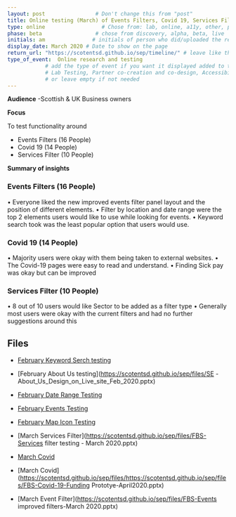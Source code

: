 ```yaml
---
layout: post                # Don't change this from "post"
title: Online testing (March) of Events Filters, Covid 19, Services Filter   # Title to show on the page
type: online                  # Chose from: lab, online, a11y, other, partner
phase: beta                 # chose from discovery, alpha, beta, live
initials: am               # initials of person who did/uploaded the research
display_date: March 2020 # Date to show on the page
return_url: "https://scotentsd.github.io/sep/timeline/" # leave like this         
type_of_event:  Online research and testing            
            # add the type of event if you want it displayed added to the heading when the post if clicked on
            # Lab Testing, Partner co-creation and co-design, Accessibility, Online research and testing, Events, F2F and testing
            # or leave empty if not needed
---
```


**Audience**
-Scottish & UK Business owners

**Focus**

To test functionality around
- Events Filters (16 People)
- Covid 19 (14 People)
- Services Filter (10 People)

**Summary of insights**

### Events Filters (16 People)
•	Everyone liked the new improved events filter panel layout and the position of different elements.
•	Filter by location and date range were the top 2 elements users would like to use while looking for events.
•	Keyword search took was the least popular option that users would use.

### Covid 19 (14 People)
•	Majority users were okay with them being taken to external websites.
•	The Covid-19 pages were easy to read and understand.
•	Finding Sick pay was okay but can be improved

### Services Filter (10 People)
•	8 out of 10 users would like Sector to be added as a filter type
•	Generally most users were okay with the current filters and had no further suggestions around this




## Files ##
- [February Keyword Serch testing](https://scotentsd.github.io/sep/files/FBS-Keyword_search-Feb_2020.pptx)
- [February About Us testing](https://scotentsd.github.io/sep/files/SE -About_Us_Design_on_Live_site_Feb_2020.pptx)
- [February Date Range Testing](https://scotentsd.github.io/sep/files/SEP-Date_range_Feb_2020.pptx)
- [February Events Testing](https://scotentsd.github.io/sep/files/SEP-Events_waiting_list_prototyp_Feb_2020.pptx)
- [February Map Icon Testing](https://scotentsd.github.io/sep/files/SEP-Map_Icons_Feb_2020.pptx)


- [March Services Filter](https://scotentsd.github.io/sep/files/FBS-Services filter testing - March 2020.pptx)
- [March Covid](https://scotentsd.github.io/sep/files/FBS-Covid-19-March2020.pptx)
- [March Covid](https://scotentsd.github.io/sep/files/https://scotentsd.github.io/sep/files/FBS-Covid-19-Funding Prototye-April2020.pptx)
- [March Event Filter](https://scotentsd.github.io/sep/files/FBS-Events improved filters-March 2020.pptx)
